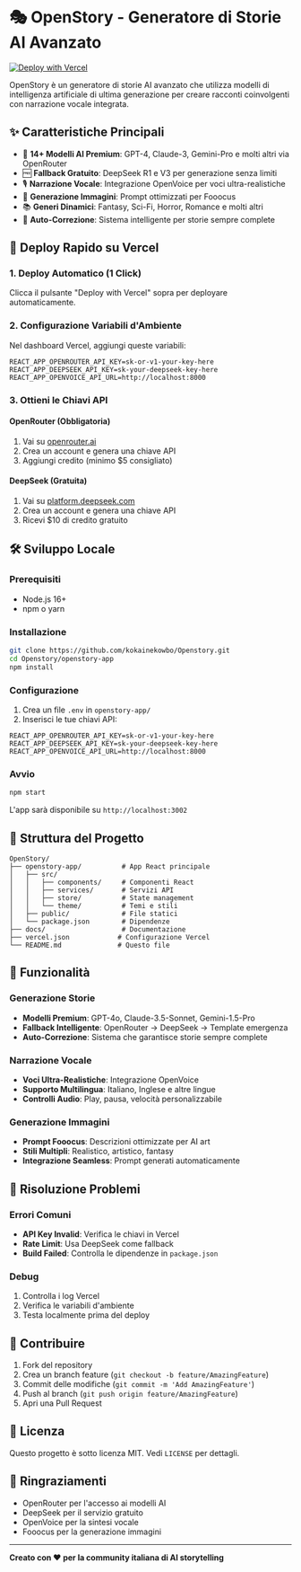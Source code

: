 # 🎭 OpenStory - Generatore di Storie AI Avanzato

[![Deploy with Vercel](https://vercel.com/button)](https://vercel.com/new/clone?repository-url=https://github.com/kokainekowbo/Openstory)

OpenStory è un generatore di storie AI avanzato che utilizza modelli di intelligenza artificiale di ultima generazione per creare racconti coinvolgenti con narrazione vocale integrata.

## ✨ Caratteristiche Principali

- 🤖 **14+ Modelli AI Premium**: GPT-4, Claude-3, Gemini-Pro e molti altri via OpenRouter
- 🆓 **Fallback Gratuito**: DeepSeek R1 e V3 per generazione senza limiti
- 🎙️ **Narrazione Vocale**: Integrazione OpenVoice per voci ultra-realistiche
- 🎨 **Generazione Immagini**: Prompt ottimizzati per Fooocus
- 📚 **Generi Dinamici**: Fantasy, Sci-Fi, Horror, Romance e molti altri
- 🔄 **Auto-Correzione**: Sistema intelligente per storie sempre complete

## 🚀 Deploy Rapido su Vercel

### 1. Deploy Automatico (1 Click)
Clicca il pulsante "Deploy with Vercel" sopra per deployare automaticamente.

### 2. Configurazione Variabili d'Ambiente
Nel dashboard Vercel, aggiungi queste variabili:

```env
REACT_APP_OPENROUTER_API_KEY=sk-or-v1-your-key-here
REACT_APP_DEEPSEEK_API_KEY=sk-your-deepseek-key-here
REACT_APP_OPENVOICE_API_URL=http://localhost:8000
```

### 3. Ottieni le Chiavi API

#### OpenRouter (Obbligatoria)
1. Vai su [openrouter.ai](https://openrouter.ai/keys)
2. Crea un account e genera una chiave API
3. Aggiungi credito (minimo $5 consigliato)

#### DeepSeek (Gratuita)
1. Vai su [platform.deepseek.com](https://platform.deepseek.com/api_keys)
2. Crea un account e genera una chiave API
3. Ricevi $10 di credito gratuito

## 🛠️ Sviluppo Locale

### Prerequisiti
- Node.js 16+
- npm o yarn

### Installazione
```bash
git clone https://github.com/kokainekowbo/Openstory.git
cd Openstory/openstory-app
npm install
```

### Configurazione
1. Crea un file `.env` in `openstory-app/`
2. Inserisci le tue chiavi API:

```env
REACT_APP_OPENROUTER_API_KEY=sk-or-v1-your-key-here
REACT_APP_DEEPSEEK_API_KEY=sk-your-deepseek-key-here
REACT_APP_OPENVOICE_API_URL=http://localhost:8000
```

### Avvio
```bash
npm start
```

L'app sarà disponibile su `http://localhost:3002`

## 📁 Struttura del Progetto

```
OpenStory/
├── openstory-app/          # App React principale
│   ├── src/
│   │   ├── components/     # Componenti React
│   │   ├── services/       # Servizi API
│   │   ├── store/          # State management
│   │   └── theme/          # Temi e stili
│   ├── public/             # File statici
│   └── package.json        # Dipendenze
├── docs/                   # Documentazione
├── vercel.json            # Configurazione Vercel
└── README.md              # Questo file
```

## 🎯 Funzionalità

### Generazione Storie
- **Modelli Premium**: GPT-4o, Claude-3.5-Sonnet, Gemini-1.5-Pro
- **Fallback Intelligente**: OpenRouter → DeepSeek → Template emergenza
- **Auto-Correzione**: Sistema che garantisce storie sempre complete

### Narrazione Vocale
- **Voci Ultra-Realistiche**: Integrazione OpenVoice
- **Supporto Multilingua**: Italiano, Inglese e altre lingue
- **Controlli Audio**: Play, pausa, velocità personalizzabile

### Generazione Immagini
- **Prompt Fooocus**: Descrizioni ottimizzate per AI art
- **Stili Multipli**: Realistico, artistico, fantasy
- **Integrazione Seamless**: Prompt generati automaticamente

## 🐛 Risoluzione Problemi

### Errori Comuni
- **API Key Invalid**: Verifica le chiavi in Vercel
- **Rate Limit**: Usa DeepSeek come fallback
- **Build Failed**: Controlla le dipendenze in `package.json`

### Debug
1. Controlla i log Vercel
2. Verifica le variabili d'ambiente
3. Testa localmente prima del deploy

## 🤝 Contribuire

1. Fork del repository
2. Crea un branch feature (`git checkout -b feature/AmazingFeature`)
3. Commit delle modifiche (`git commit -m 'Add AmazingFeature'`)
4. Push al branch (`git push origin feature/AmazingFeature`)
5. Apri una Pull Request

## 📄 Licenza

Questo progetto è sotto licenza MIT. Vedi `LICENSE` per dettagli.

## 🙏 Ringraziamenti

- OpenRouter per l'accesso ai modelli AI
- DeepSeek per il servizio gratuito
- OpenVoice per la sintesi vocale
- Fooocus per la generazione immagini

---

**Creato con ❤️ per la community italiana di AI storytelling** 